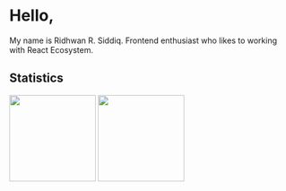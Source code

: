 # Hello,

My name is Ridhwan R. Siddiq. Frontend enthusiast who likes to working with React Ecosystem.

## Statistics

<div>
  <img height="154" src="https://github-readme-stats.vercel.app/api?username=ujklm23&theme=nightowl&hide_border=false&include_all_commits=false&count_private=true" />
    <img height="154" src="https://github-readme-stats.vercel.app/api/top-langs/?username=ujklm23&theme=nightowl&hide_border=false&include_all_commits=false&count_private=true&layout=compact" />
</div>
 
